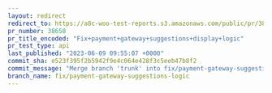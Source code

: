 ```yaml
---
layout: redirect
redirect_to: https://a8c-woo-test-reports.s3.amazonaws.com/public/pr/38658/api/index.html
pr_number: 38658
pr_title_encoded: "Fix+payment+gateway+suggestions+display+logic"
pr_test_type: api
last_published: "2023-06-09 09:55:07 +0000"
commit_sha: e523f395f2b5942f9e4c064e428f3c5eeb47b8f2
commit_message: "Merge branch 'trunk' into fix/payment-gateway-suggestions-logic"
branch_name: fix/payment-gateway-suggestions-logic
---
```

